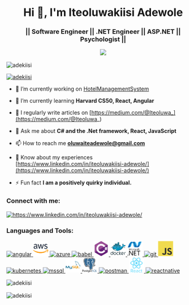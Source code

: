 <h1 align="center">Hi 👋, I'm Iteoluwakiisi Adewole</h1>
<h3 align="center">|| Software Engineer || .NET Engineer || ASP.NET || Psychologist ||</h3>
<p align="center"> <img src="https://encrypted-tbn0.gstatic.com/images?q=tbn:ANd9GcT4aMYwFc04SJYJPfj4t1VZLo8MxgypowpvwA&usqp=CAU"/> </p>
<p align="left"> <img src="https://komarev.com/ghpvc/?username=adekiisi&label=Profile%20views&color=0e75b6&style=flat" alt="adekiisi" /> </p>

<p align="left"> <a href="https://github.com/ryo-ma/github-profile-trophy"><img src="https://github-profile-trophy.vercel.app/?username=adekiisi" alt="adekiisi" /></a> </p>

- 🔭 I’m currently working on [HotelManagementSystem](https://github.com/Adekiisi/HotelMangementSystem.git)

- 🌱 I’m currently learning **Harvard CS50, React, Angular**

- 📝 I regularly write articles on [https://medium.com/@Iteoluwa_](https://medium.com/@Iteoluwa_)

- 💬 Ask me about **C# and the .Net framework, React, JavaScript**

- 📫 How to reach me **oluwaiteadewole@gmail.com**

- 📄 Know about my experiences [https://www.linkedin.com/in/iteoluwakiisi-adewole/](https://www.linkedin.com/in/iteoluwakiisi-adewole/)

- ⚡ Fun fact **I am a positively quirky individual.**

<h3 align="left">Connect with me:</h3>
<p align="left">
<a href="https://linkedin.com/in/https://www.linkedin.com/in/iteoluwakiisi-adewole/" target="blank"><img align="center" src="https://raw.githubusercontent.com/rahuldkjain/github-profile-readme-generator/master/src/images/icons/Social/linked-in-alt.svg" alt="https://www.linkedin.com/in/iteoluwakiisi-adewole/" height="30" width="40" /></a>
</p>

<h3 align="left">Languages and Tools:</h3>
<p align="left"> <a href="https://angular.io" target="_blank" rel="noreferrer"> <img src="https://angular.io/assets/images/logos/angular/angular.svg" alt="angular" width="40" height="40"/> </a> <a href="https://aws.amazon.com" target="_blank" rel="noreferrer"> <img src="https://raw.githubusercontent.com/devicons/devicon/master/icons/amazonwebservices/amazonwebservices-original-wordmark.svg" alt="aws" width="40" height="40"/> </a> <a href="https://azure.microsoft.com/en-in/" target="_blank" rel="noreferrer"> <img src="https://www.vectorlogo.zone/logos/microsoft_azure/microsoft_azure-icon.svg" alt="azure" width="40" height="40"/> </a> <a href="https://babeljs.io/" target="_blank" rel="noreferrer"> <img src="https://www.vectorlogo.zone/logos/babeljs/babeljs-icon.svg" alt="babel" width="40" height="40"/> </a> <a href="https://www.w3schools.com/cs/" target="_blank" rel="noreferrer"> <img src="https://raw.githubusercontent.com/devicons/devicon/master/icons/csharp/csharp-original.svg" alt="csharp" width="40" height="40"/> </a> <a href="https://www.docker.com/" target="_blank" rel="noreferrer"> <img src="https://raw.githubusercontent.com/devicons/devicon/master/icons/docker/docker-original-wordmark.svg" alt="docker" width="40" height="40"/> </a> <a href="https://dotnet.microsoft.com/" target="_blank" rel="noreferrer"> <img src="https://raw.githubusercontent.com/devicons/devicon/master/icons/dot-net/dot-net-original-wordmark.svg" alt="dotnet" width="40" height="40"/> </a> <a href="https://git-scm.com/" target="_blank" rel="noreferrer"> <img src="https://www.vectorlogo.zone/logos/git-scm/git-scm-icon.svg" alt="git" width="40" height="40"/> </a> <a href="https://developer.mozilla.org/en-US/docs/Web/JavaScript" target="_blank" rel="noreferrer"> <img src="https://raw.githubusercontent.com/devicons/devicon/master/icons/javascript/javascript-original.svg" alt="javascript" width="40" height="40"/> </a> <a href="https://kubernetes.io" target="_blank" rel="noreferrer"> <img src="https://www.vectorlogo.zone/logos/kubernetes/kubernetes-icon.svg" alt="kubernetes" width="40" height="40"/> </a> <a href="https://www.microsoft.com/en-us/sql-server" target="_blank" rel="noreferrer"> <img src="https://www.svgrepo.com/show/303229/microsoft-sql-server-logo.svg" alt="mssql" width="40" height="40"/> </a> <a href="https://www.mysql.com/" target="_blank" rel="noreferrer"> <img src="https://raw.githubusercontent.com/devicons/devicon/master/icons/mysql/mysql-original-wordmark.svg" alt="mysql" width="40" height="40"/> </a> <a href="https://www.postgresql.org" target="_blank" rel="noreferrer"> <img src="https://raw.githubusercontent.com/devicons/devicon/master/icons/postgresql/postgresql-original-wordmark.svg" alt="postgresql" width="40" height="40"/> </a> <a href="https://postman.com" target="_blank" rel="noreferrer"> <img src="https://www.vectorlogo.zone/logos/getpostman/getpostman-icon.svg" alt="postman" width="40" height="40"/> </a> <a href="https://reactjs.org/" target="_blank" rel="noreferrer"> <img src="https://raw.githubusercontent.com/devicons/devicon/master/icons/react/react-original-wordmark.svg" alt="react" width="40" height="40"/> </a> <a href="https://reactnative.dev/" target="_blank" rel="noreferrer"> <img src="https://reactnative.dev/img/header_logo.svg" alt="reactnative" width="40" height="40"/> </a> </p>

<p><img align="center" src="https://github-readme-stats.vercel.app/api/top-langs?username=adekiisi&show_icons=true&locale=en&layout=compact" alt="adekiisi" /></p>

<p><img align="center" src="https://github-readme-streak-stats.herokuapp.com/?user=adekiisi&" alt="adekiisi" /></p>
